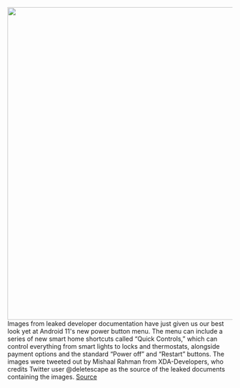 <img src='https://cdn.vox-cdn.com/thumbor/e6DzM318zcswSSVzVrztQJpkDJY=/0x0:2040x1360/1200x800/filters:focal(857x517:1183x843)/cdn.vox-cdn.com/uploads/chorus_image/image/66880503/acastro_200219_1777_android_11_0001.0.jpg' width='700px' /><br/>
Images from leaked developer documentation have just given us our best look yet at Android 11's new power button menu. The menu can include a series of new smart home shortcuts called “Quick Controls,” which can control everything from smart lights to locks and thermostats, alongside payment options and the standard “Power off” and “Restart” buttons. The images were tweeted out by Mishaal Rahman from XDA-Developers, who credits Twitter user @deletescape as the source of the leaked documents containing the images.
<a href='https://www.theverge.com/2020/6/1/21276854/android-11-power-menu-quick-controls-smart-home-shortcuts-google-pay'> Source <a/>